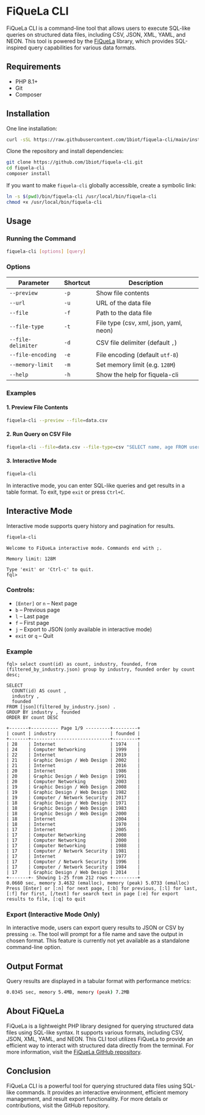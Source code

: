 # FiQueLa CLI

FiQueLa CLI is a command-line tool that allows users to execute SQL-like queries on structured data files, including
CSV, JSON, XML, YAML, and NEON.
This tool is powered by the [FiQueLa](https://github.com/1biot/FiQueLa/blob/main/docs/file-query-language.md) library,
which provides SQL-inspired query capabilities for various data formats.

## Requirements

- PHP 8.1+
- Git
- Composer

## Installation

One line installation:

```bash
curl -sSL https://raw.githubusercontent.com/1biot/fiquela-cli/main/install.sh | bash
```

Clone the repository and install dependencies:

```bash
git clone https://github.com/1biot/fiquela-cli.git
cd fiquela-cli
composer install
```

If you want to make `fiquela-cli` globally accessible, create a symbolic link:

```bash
ln -s $(pwd)/bin/fiquela-cli /usr/local/bin/fiquela-cli
chmod +x /usr/local/bin/fiquela-cli
```

## Usage

### Running the Command

```bash
fiquela-cli [options] [query]
```

### Options

| Parameter          | Shortcut | Description                            |
|--------------------|----------|----------------------------------------|
| `--preview`        | `-p`     | Show file contents                     |
| `--url`            | `-u`     | URL of the data file                   |
| `--file`           | `-f`     | Path to the data file                  |
| `--file-type`      | `-t`     | File type (csv, xml, json, yaml, neon) |
| `--file-delimiter` | `-d`     | CSV file delimiter (default `,`)       |
| `--file-encoding`  | `-e`     | File encoding (default `utf-8`)        |
| `--memory-limit`   | `-m`     | Set memory limit (e.g. `128M`)         |
| `--help`           | `-h`     | Show the help for fiquela-cli          |

### Examples

#### 1. Preview File Contents

```bash
fiquela-cli --preview --file=data.csv
```

#### 2. Run Query on CSV File

```bash
fiquela-cli --file=data.csv --file-type=csv "SELECT name, age FROM users WHERE age > 30 ORDER BY age DESC;"
```

#### 3. Interactive Mode

```bash
fiquela-cli
```

In interactive mode, you can enter SQL-like queries and get results in a table format. To exit, type `exit` or press `Ctrl+C`.

## Interactive Mode

Interactive mode supports query history and pagination for results.

```bash
fiquela-cli
```

```text
Welcome to FiQueLa interactive mode. Commands end with ;.

Memory limit: 128M

Type 'exit' or 'Ctrl-c' to quit.
fql>
```

### Controls:

- `[Enter]` or `n` – Next page
- `b` – Previous page
- `l` – Last page
- `f` – First page
- `j` – Export to JSON (only available in interactive mode)
- `exit` or `q` – Quit

### Example

```text
fql> select count(id) as count, industry, founded, from (filtered_by_industry.json) group by industry, founded order by count desc;

SELECT
  COUNT(id) AS count ,
  industry ,
  founded
FROM [json](filtered_by_industry.json) .
GROUP BY industry , founded
ORDER BY count DESC

+-------+---------- Page 1/9 ---------+---------+
| count | industry                    | founded |
+-------+-----------------------------+---------+
| 28    | Internet                    | 1974    |
| 24    | Computer Networking         | 1999    |
| 22    | Internet                    | 2019    |
| 21    | Graphic Design / Web Design | 2002    |
| 21    | Internet                    | 2016    |
| 20    | Internet                    | 1986    |
| 20    | Graphic Design / Web Design | 1991    |
| 20    | Computer Networking         | 2003    |
| 19    | Graphic Design / Web Design | 2008    |
| 19    | Graphic Design / Web Design | 1982    |
| 19    | Computer / Network Security | 2017    |
| 18    | Graphic Design / Web Design | 1971    |
| 18    | Graphic Design / Web Design | 1983    |
| 18    | Graphic Design / Web Design | 2000    |
| 18    | Internet                    | 2004    |
| 18    | Internet                    | 1970    |
| 17    | Internet                    | 2005    |
| 17    | Computer Networking         | 2008    |
| 17    | Computer Networking         | 2000    |
| 17    | Computer Networking         | 1988    |
| 17    | Computer / Network Security | 1981    |
| 17    | Internet                    | 1977    |
| 17    | Computer / Network Security | 1996    |
| 17    | Computer / Network Security | 1984    |
| 17    | Graphic Design / Web Design | 2014    |
+-------+- Showing 1-25 from 212 rows +---------+
0.0660 sec, memory 3.4632 (emalloc), memory (peak) 5.0733 (emalloc)
Press [Enter] or [:n] for next page, [:b] for previous, [:l] for last, [:f] for first, [/text] for search text in page [:e] for export results to file, [:q] to quit
```

### Export (Interactive Mode Only)

In interactive mode, users can export query results to JSON or CSV by pressing `:e`. The tool will prompt for
a file name and save the output in chosen format.
This feature is currently not yet available as a standalone command-line option.

## Output Format

Query results are displayed in a tabular format with performance metrics:

```bash
0.0345 sec, memory 5.4MB, memory (peak) 7.2MB
```

## About FiQueLa

FiQueLa is a lightweight PHP library designed for querying structured data files using SQL-like syntax.
It supports various formats, including CSV, JSON, XML, YAML, and NEON. This CLI tool utilizes FiQueLa to provide
an efficient way to interact with structured data directly from the terminal.
For more information, visit the [FiQueLa GitHub repository](https://github.com/your-repo-link).

## Conclusion

FiQueLa CLI is a powerful tool for querying structured data files using SQL-like commands.
It provides an interactive environment, efficient memory management, and result export functionality.
For more details or contributions, visit the GitHub repository.
